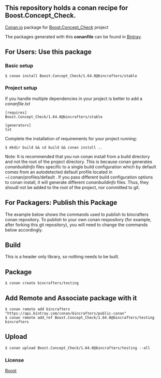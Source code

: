 ## This repository holds a conan recipe for Boost.Concept_Check.

[Conan.io](https://conan.io) package for [Boost.Concept_Check](https://github.com/Boostorg/Concept_Check) project

The packages generated with this **conanfile** can be found in [Bintray](https://bintray.com/bincrafters/public-conan/Boost.Concept_Check%3Abincrafters).

## For Users: Use this package

### Basic setup

    $ conan install Boost.Concept_Check/1.64.0@bincrafters/stable

### Project setup

If you handle multiple dependencies in your project is better to add a *conanfile.txt*

    [requires]
    Boost.Concept_Check/1.64.0@bincrafters/stable

    [generators]
    txt

Complete the installation of requirements for your project running:</small></span>

    $ mkdir build && cd build && conan install ..
	
Note: It is recommended that you run conan install from a build directory and not the root of the project directory.  This is because conan generates *conanbuildinfo* files specific to a single build configuration which by default comes from an autodetected default profile located in ~/.conan/profiles/default .  If you pass different build configuration options to conan install, it will generate different *conanbuildinfo* files.  Thus, they shoudl not be added to the root of the project, nor committed to git. 

## For Packagers: Publish this Package

The example below shows the commands used to publish to bincrafters conan repository. To publish to your own conan respository (for example, after forking this git repository), you will need to change the commands below accordingly. 

## Build  

This is a header only library, so nothing needs to be built.

## Package 

    $ conan create bincrafters/testing
	
## Add Remote and Associate package with it

	$ conan remote add bincrafters "https://api.bintray.com/conan/bincrafters/public-conan"
	$ conan remote add_ref Boost.Concept_Check/1.64.0@bincrafters/testing bincrafters

## Upload

    $ conan upload Boost.Concept_Check/1.64.0@bincrafters/testing --all

### License
[Boost](LICENSE)
